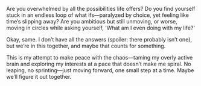 Are you overwhelmed by all the possibilities life offers? 
Do you find yourself stuck in an endless loop of what ifs—paralyzed by choice, yet feeling like time’s slipping away? 
Are you ambitious but still unmoving, or worse, moving in circles while asking yourself, 'What am I even doing with my life?'


Okay, same. I don’t have all the answers (spoiler: there probably isn’t one), but we’re in this together, and maybe that counts for something.

This is my attempt to make peace with the chaos—taming my overly active brain and exploring my interests at a pace that doesn’t make me spiral. No leaping, no sprinting—just moving forward, one small step at a time. Maybe we’ll figure it out together.
